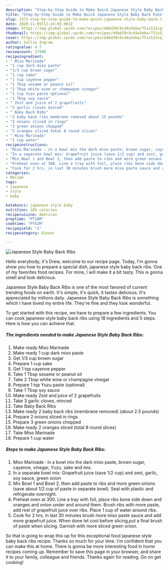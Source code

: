 ```yaml
---
description: "Step-by-Step Guide to Make Quick Japanese Style Baby Back Ribs"
title: "Step-by-Step Guide to Make Quick Japanese Style Baby Back Ribs"
slug: 2371-step-by-step-guide-to-make-quick-japanese-style-baby-back-ribs
date: 2020-11-05T11:24:03.083Z
image: https://img-global.cpcdn.com/recipes/ddbd39c9cd4a3eba/751x532cq70/japanese-style-baby-back-ribs-recipe-main-photo.jpg
thumbnail: https://img-global.cpcdn.com/recipes/ddbd39c9cd4a3eba/751x532cq70/japanese-style-baby-back-ribs-recipe-main-photo.jpg
cover: https://img-global.cpcdn.com/recipes/ddbd39c9cd4a3eba/751x532cq70/japanese-style-baby-back-ribs-recipe-main-photo.jpg
author: Sallie Ingram
ratingvalue: 4.7
reviewcount: 27998
recipeingredient:
- " Miso Marinade"
- "1 cup dark miso paste"
- "1/3 cup brown sugar"
- "1 cup sake"
- "1 tsp cayenne pepper"
- "1 Tbsp sesame or peanut oil"
- "2 Tbsp white wine or champagne vinegar"
- "1 tsp Yuzu paste optional"
- "1 Tbsp soy sauce"
- " Zest and juice of 2 grapefruits"
- "3 garlic cloves minced"
- " Baby Back Ribs"
- "2 baby back ribs membrane removed about 25 pounds"
- "2 onions sliced in rings"
- "3 green onions chopped"
- "2 oranges sliced total 8 round slices"
- " Miso Marinade"
- "1 cup water"
recipeinstructions:
- "Miso Marinade : in a bowl mix the dark miso paste, brown sugar, cayenne, vinegar, Yuzu, sake and mix."
- "In a separate bowl mix: Grapefruit juice (save 1/2 cup) and zest, garlic, soy sauce, green onion"
- "Mix Bowl 1 and Bowl 2, then add paste to ribs and more green onions (save about 1/2 cup of paste in separate bowl). Seal with plastic and refrigerate overnight."
- "Preheat oven at 300. Line a tray with foil, place ribs bone side down and oranges and onion under and around them. Brush ribs with more paste, add rest of grapefruit juice over ribs. Place 1 cup of water around ribs."
- "Cook for 2 hrs, in last 30 minutes brush more miso paste sauce and add more grapefruit juice. When done let cool before slicing,put a final brush of paste when slicing. Garnish with more sliced green onion."
categories:
- Recipe
tags:
- japanese
- style
- baby

katakunci: japanese style baby 
nutrition: 184 calories
recipecuisine: American
preptime: "PT18M"
cooktime: "PT42M"
recipeyield: "1"
recipecategory: Dinner

---
```



![Japanese Style Baby Back Ribs](https://img-global.cpcdn.com/recipes/ddbd39c9cd4a3eba/751x532cq70/japanese-style-baby-back-ribs-recipe-main-photo.jpg)

Hello everybody, it's Drew, welcome to our recipe page. Today, I'm gonna show you how to prepare a special dish, japanese style baby back ribs. One of my favorites food recipes. For mine, I will make it a bit tasty. This is gonna smell and look delicious.



Japanese Style Baby Back Ribs is one of the most favored of current trending foods on earth. It's simple, it's quick, it tastes delicious. It's appreciated by millions daily. Japanese Style Baby Back Ribs is something which I have loved my entire life. They're fine and they look wonderful.


To get started with this recipe, we have to prepare a few ingredients. You can cook japanese style baby back ribs using 18 ingredients and 5 steps. Here is how you can achieve that.

<!--inarticleads1-->

##### The ingredients needed to make Japanese Style Baby Back Ribs:

1. Make ready  Miso Marinade
1. Make ready 1 cup dark miso paste
1. Get 1/3 cup brown sugar
1. Prepare 1 cup sake
1. Get 1 tsp cayenne pepper
1. Take 1 Tbsp sesame or peanut oil
1. Take 2 Tbsp white wine or champagne vinegar
1. Prepare 1 tsp Yuzu paste (optional)
1. Take 1 Tbsp soy sauce
1. Make ready  Zest and juice of 2 grapefruits
1. Take 3 garlic cloves, minced
1. Take  Baby Back Ribs
1. Make ready 2 baby back ribs (membrane removed) (about 2.5 pounds)
1. Prepare 2 onions sliced in rings
1. Prepare 3 green onions chopped
1. Make ready 2 oranges sliced (total 8 round slices)
1. Take  Miso Marinade
1. Prepare 1 cup water




<!--inarticleads2-->

##### Steps to make Japanese Style Baby Back Ribs:

1. Miso Marinade : in a bowl mix the dark miso paste, brown sugar, cayenne, vinegar, Yuzu, sake and mix.
1. In a separate bowl mix: Grapefruit juice (save 1/2 cup) and zest, garlic, soy sauce, green onion
1. Mix Bowl 1 and Bowl 2, then add paste to ribs and more green onions (save about 1/2 cup of paste in separate bowl). Seal with plastic and refrigerate overnight.
1. Preheat oven at 300. Line a tray with foil, place ribs bone side down and oranges and onion under and around them. Brush ribs with more paste, add rest of grapefruit juice over ribs. Place 1 cup of water around ribs.
1. Cook for 2 hrs, in last 30 minutes brush more miso paste sauce and add more grapefruit juice. When done let cool before slicing,put a final brush of paste when slicing. Garnish with more sliced green onion.




So that is going to wrap this up for this exceptional food japanese style baby back ribs recipe. Thanks so much for your time. I'm confident that you can make this at home. There is gonna be more interesting food in home recipes coming up. Remember to save this page in your browser, and share it to your family, colleague and friends. Thanks again for reading. Go on get cooking!
